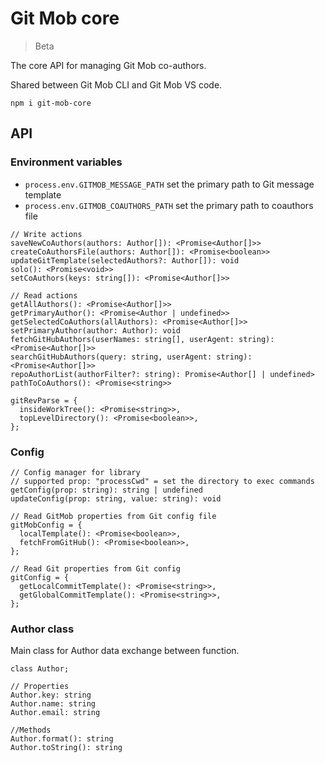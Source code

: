 # Git Mob core

> Beta

The core API for managing Git Mob co-authors.

Shared between Git Mob CLI and Git Mob VS code.

```
npm i git-mob-core
```

## API

### Environment variables

- `process.env.GITMOB_MESSAGE_PATH` set the primary path to Git message template
- `process.env.GITMOB_COAUTHORS_PATH` set the primary path to coauthors file

```TS
// Write actions
saveNewCoAuthors(authors: Author[]): <Promise<Author[]>>
createCoAuthorsFile(authors: Author[]): <Promise<boolean>>
updateGitTemplate(selectedAuthors?: Author[]): void
solo(): <Promise<void>>
setCoAuthors(keys: string[]): <Promise<Author[]>>

// Read actions
getAllAuthors(): <Promise<Author[]>>
getPrimaryAuthor(): <Promise<Author | undefined>>
getSelectedCoAuthors(allAuthors): <Promise<Author[]>>
setPrimaryAuthor(author: Author): void
fetchGitHubAuthors(userNames: string[], userAgent: string): <Promise<Author[]>>
searchGitHubAuthors(query: string, userAgent: string): <Promise<Author[]>>
repoAuthorList(authorFilter?: string): Promise<Author[] | undefined>
pathToCoAuthors(): <Promise<string>>

gitRevParse = {
  insideWorkTree(): <Promise<string>>,
  topLevelDirectory(): <Promise<boolean>>,
};
```

### Config

```TS
// Config manager for library
// supported prop: "processCwd" = set the directory to exec commands
getConfig(prop: string): string | undefined
updateConfig(prop: string, value: string): void

// Read GitMob properties from Git config file
gitMobConfig = {
  localTemplate(): <Promise<boolean>>,
  fetchFromGitHub(): <Promise<boolean>>,
};

// Read Git properties from Git config
gitConfig = {
  getLocalCommitTemplate(): <Promise<string>>,
  getGlobalCommitTemplate(): <Promise<string>>,
};
```

### Author class

Main class for Author data exchange between function.

```TS
class Author;

// Properties
Author.key: string
Author.name: string
Author.email: string

//Methods
Author.format(): string
Author.toString(): string
```
